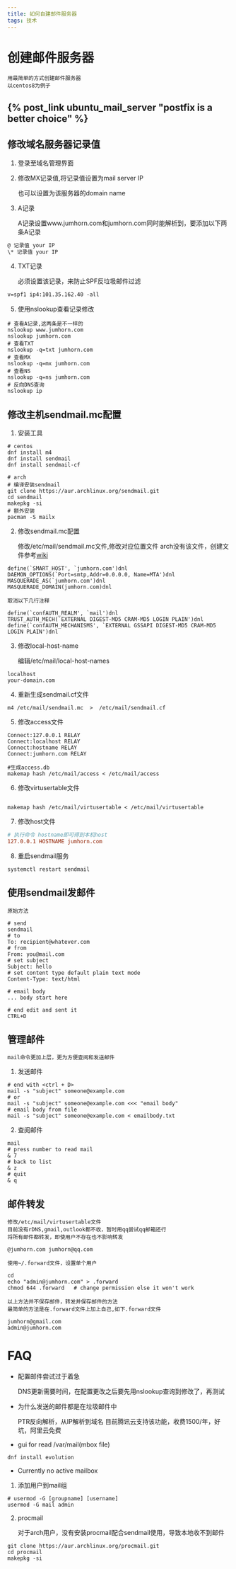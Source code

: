 ```yaml
---
title: 如何自建邮件服务器
tags: 技术
---
```


# 创建邮件服务器

	用最简单的方式创建邮件服务器
	以centos8为例子
[//]: # "## [postfix is a better choice](ubuntu_mail_server.md)"
## {% post_link ubuntu_mail_server "postfix is a better choice" %}

## 修改域名服务器记录值
1. 登录至域名管理界面
2. 修改MX记录值,将记录值设置为mail server IP

	也可以设置为该服务器的domain name

3. A记录

	A记录设置www.jumhorn.com和jumhorn.com同时能解析到，要添加以下两条A记录
```txt
@ 记录值 your IP
\* 记录值 your IP
```
4. TXT记录

	必须设置该记录，来防止SPF反垃圾邮件过滤
```txt
v=spf1 ip4:101.35.162.40 -all
```

5. 使用nslookup查看记录修改
```shell
# 查看A记录,这两条是不一样的
nslookup www.jumhorn.com
nslookup jumhorn.com
# 查看TXT
nslookup -q=txt jumhorn.com
# 查看MX
nslookup -q=mx jumhorn.com
# 查看NS
nslookup -q=ns jumhorn.com
# 反向DNS查询
nslookup ip
```

## 修改主机sendmail.mc配置
1. 安装工具
```shell
# centos
dnf install m4
dnf install sendmail
dnf install sendmail-cf

# arch
# 编译安装sendmail
git clone https://aur.archlinux.org/sendmail.git
cd sendmail
makepkg -si
# 额外安装
pacman -S mailx
```

2. 修改sendmail.mc配置

	修改/etc/mail/sendmail.mc文件,修改对应位置文件
	arch没有该文件，创建文件参考[wiki](https://wiki.archlinux.org/title/Sendmail)
```mc
define(`SMART_HOST', `jumhorn.com')dnl
DAEMON_OPTIONS(`Port=smtp,Addr=0.0.0.0, Name=MTA')dnl
MASQUERADE_AS(`jumhorn.com')dnl
MASQUERADE_DOMAIN(jumhorn.com)dnl
```
	取消以下几行注释
```mc
define(`confAUTH_REALM', `mail')dnl
TRUST_AUTH_MECH(`EXTERNAL DIGEST-MD5 CRAM-MD5 LOGIN PLAIN')dnl
define(`confAUTH_MECHANISMS', `EXTERNAL GSSAPI DIGEST-MD5 CRAM-MD5 LOGIN PLAIN')dnl
```

3. 修改local-host-name

	编辑/etc/mail/local-host-names
```file
localhost
your-domain.com
```

4. 重新生成sendmail.cf文件
```shell
m4 /etc/mail/sendmail.mc  >  /etc/mail/sendmail.cf
```

5. 修改access文件
```config
Connect:127.0.0.1 RELAY
Connect:localhost RELAY
Connect:hostname RELAY
Connect:jumhorn.com RELAY
```
```shell
#生成access.db
makemap hash /etc/mail/access < /etc/mail/access
```

6. 修改virtusertable文件
```config
```
```shell
makemap hash /etc/mail/virtusertable < /etc/mail/virtusertable
```

7. 修改host文件
```ini
# 执行命令 hostname即可得到本机host
127.0.0.1 HOSTNAME jumhorn.com
```

8. 重启sendmail服务
```shell
systemctl restart sendmail
```

## 使用sendmail发邮件
	原始方法
```shell
# send
sendmail
# to
To: recipient@whatever.com
# from
From: you@mail.com
# set subject
Subject: hello
# set content type default plain text mode
Content-Type: text/html

# email body
... body start here

# end edit and sent it
CTRL+D
```

## 管理邮件
	mail命令更加上层，更为方便查阅和发送邮件
1. 发送邮件
```shell
# end with <ctrl + D>
mail -s "subject" someone@example.com
# or
mail -s "subject" someone@example.com <<< "email body"
# email body from file
mail -s "subject" someone@example.com < emailbody.txt
```
2. 查阅邮件
```shell
mail
# press number to read mail
& 7
# back to list
& z
# quit
& q
```

## 邮件转发

	修改/etc/mail/virtusertable文件
	目前没有rDNS,gmail,outlook都不收，暂时用qq尝试qq邮箱还行
	将所有邮件都转发，即使用户不存在也不影响转发
```vim
@jumhorn.com jumhorn@qq.com
```

	使用~/.forward文件，设置单个用户
```shell
cd
echo "admin@jumhorn.com" > .forward
chmod 644 .forward   # change permission else it won't work
```

	以上方法并不保存邮件，转发并保存邮件的方法
	最简单的方法是在.forward文件上加上自己,如下.forward文件
```file
jumhorn@gmail.com
admin@jumhorn.com
```

# FAQ
* 配置邮件尝试过于着急

	DNS更新需要时间，在配置更改之后要先用nslookup查询到修改了，再测试

* 为什么发送的邮件都是在垃圾邮件中

	PTR反向解析，从IP解析到域名
	目前腾讯云支持该功能，收费1500/年，好坑，阿里云免费

* gui for read /var/mail(mbox file)
```shell
dnf install evolution
```

* Currently no active mailbox

1. 添加用户到mail组
```shell
# usermod -G [groupname] [username]
usermod -G mail admin
```

2. procmail

	对于arch用户，没有安装procmail配合sendmail使用，导致本地收不到邮件
```shell
git clone https://aur.archlinux.org/procmail.git
cd procmail
makepkg -si
```